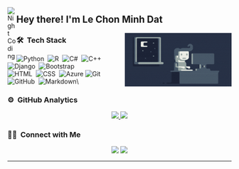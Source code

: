<img alt="Night Coding" src="./assets/Hand%20Wave.gif" width='20' align="left"/><h2>Hey there! I'm Le Chon Minh Dat</h2>

<!-- ## 👋 &nbsp;Hey there! I'm Le Chon Minh Dat -->

<img alt="Night Coding" src="https://raw.githubusercontent.com/AVS1508/AVS1508/master/assets/Night-Coding.gif" height= "120" width ='240' align="right"/>

### 🛠 &nbsp;Tech Stack

![Python](https://img.shields.io/badge/-Python-05122A?style=flat&logo=python)&nbsp;
![R](https://img.shields.io/badge/-R-05122A?style=flat&logo=R)&nbsp;
![C#](https://img.shields.io/badge/-.NET-05122A?style=flat&logo=.net&logoColor=00599C)&nbsp;
![C++](https://img.shields.io/badge/-C++-05122A?style=flat&logo=C%2B%2B&logoColor=00599C)&nbsp;
![Django](https://img.shields.io/badge/-Django-05122A?style=flat&logo=django&logoColor=092E20)&nbsp;
![Bootstrap](https://img.shields.io/badge/-Bootstrap-05122A?style=flat&logo=bootstrap&logoColor=563D7C)\
![HTML](https://img.shields.io/badge/-HTML-05122A?style=flat&logo=HTML5)&nbsp;
![CSS](https://img.shields.io/badge/-CSS-05122A?style=flat&logo=CSS3&logoColor=1572B6)&nbsp;
![Azure](https://img.shields.io/badge/Azure-05122A?style=flat&logo=microsoftazure&logoColor=white)
![Git](https://img.shields.io/badge/-Git-05122A?style=flat&logo=git)&nbsp;
![GitHub](https://img.shields.io/badge/-GitHub-05122A?style=flat&logo=github)&nbsp;
![Markdown](https://img.shields.io/badge/-Markdown-05122A?style=flat&logo=markdown)\


### ⚙️ &nbsp;GitHub Analytics

<p align="center">
<a href="[https://github.com/DatMinhLeChon]">
  <img height="140em" src="https://github-readme-stats-eight-theta.vercel.app/api?username=DatMinhLeChon&show_icons=true&theme=algolia&include_all_commits=true&count_private=true"/>
  <img height="140em" src="https://github-readme-stats-eight-theta.vercel.app/api/top-langs/?username=DatMinhLeChon&layout=compact&langs_count=8&theme=algolia"/>
</a>
</p>

### 🤝🏻 &nbsp;Connect with Me

<p align="center">
<a href="https://instagram.com/lcmd_65"><img src="https://img.shields.io/badge/-@lcmd_65-E4405F?style=flat&logo=Instagram&logoColor=white"/></a>
<a href="https://facebook.com/dat.lemindast"><img src="https://img.shields.io/badge/-@dat.lemindast-1877F2?style=flat&logo=Facebook&logoColor=white"/></a>
</p>

-----

<!---
DatMinhLeChon/DatMinhLeChon is a ✨ special ✨ repository because its `README.md` (this file) appears on your GitHub profile.
You can click the Preview link to take a look at your changes.
--->
